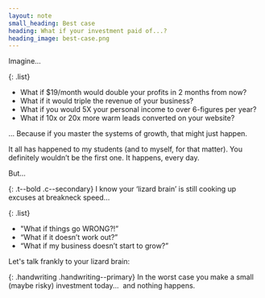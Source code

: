 ```yaml
---
layout: note
small_heading: Best case
heading: What if your investment paid of...?
heading_image: best-case.png
---
```


Imagine...

{: .list}
- What if $19/month would <span class="t--bold c--secondary">double your profits</span> in 2 months from now?
- What if it would <span class="t--bold c--secondary">triple the revenue of your business</span>?
- What if you would <span class="t--bold c--secondary">5X your personal income</span> to over 6-figures per year?
- What if 10x or 20x <span class="t--bold c--secondary">more warm leads converted</span> on your website?

... Because if you master the systems of growth, that might just happen.

It all has happened to my students (and to myself, for that matter). You definitely wouldn’t be the first one. It happens, every day.

But...

{: .t--bold .c--secondary}
I know your ‘lizard brain’ is still cooking up excuses at breakneck speed...

{: .list}
- "What if things go WRONG?!”
- “What if it doesn’t work out?”
- “What if my business doesn’t start to grow?”

Let's talk frankly to your lizard brain:

{: .handwriting .handwriting--primary}
In the worst case you make a small (maybe risky) investment today...   <span class="underline underline--medium">and nothing happens.</span>

